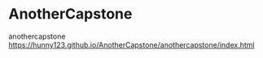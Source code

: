 # AnotherCapstone
anothercapstone https://hunny123.github.io/AnotherCapstone/anothercapstone/index.html
